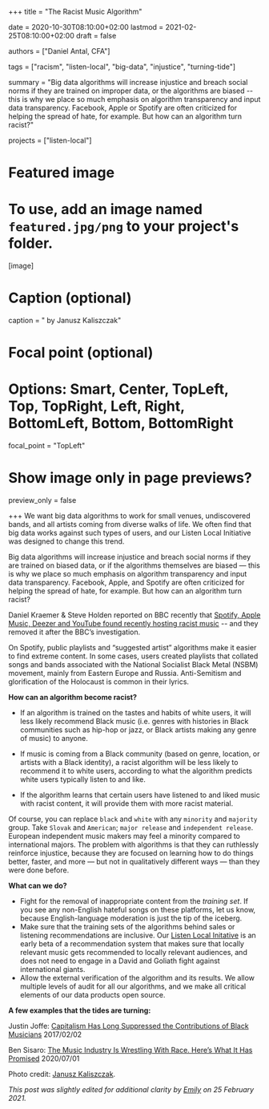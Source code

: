 +++
title = "The Racist Music Algorithm"

date = 2020-10-30T08:10:00+02:00
lastmod = 2021-02-25T08:10:00+02:00
draft = false

authors = ["Daniel Antal, CFA"]

tags = ["racism", "listen-local", "big-data", "injustice", "turning-tide"]

summary = "Big data algorithms will increase injustice and breach social norms if they are trained on improper data, or the algorithms are biased -- this is why we place so much emphasis on algorithm transparency and input data transparency.   Facebook, Apple or Spotify are often criticized for helping the spread of hate, for example.  But how can an algorithm turn racist?"

projects = ["listen-local"]

# Featured image
# To use, add an image named `featured.jpg/png` to your project's folder. 
[image]
  # Caption (optional)
  caption = " by Janusz Kaliszczak"

  # Focal point (optional)
  # Options: Smart, Center, TopLeft, Top, TopRight, Left, Right, BottomLeft, Bottom, BottomRight
  focal_point = "TopLeft"

  # Show image only in page previews?
  preview_only = false

+++
We want big data algorithms to work for small venues, undiscovered bands, and all artists coming from diverse walks of life. We often find that big data works against such types of users, and our Listen Local Initiative was designed to change this trend.

Big data algorithms will increase injustice and breach social norms if they are trained on biased data, or if the algorithms themselves are biased — this is why we place so much emphasis on algorithm transparency and input data transparency. Facebook, Apple, and Spotify are often criticized for helping the spread of hate, for example. But how can an algorithm turn racist?

Daniel Kraemer & Steve Holden reported on BBC recently that [Spotify, Apple Music, Deezer and YouTube found recently hosting racist music](https://www.bbc.com/news/newsbeat-54613907) -- and they removed it after the BBC’s investigation. 

On Spotify, public playlists and “suggested artist” algorithms make it easier to find extreme content. In some cases, users created playlists that collated songs and bands associated with the National Socialist Black Metal (NSBM) movement, mainly from Eastern Europe and Russia. Anti-Semitism and glorification of the Holocaust is common in their lyrics.

**How can an algorithm become racist?**

- If an algorithm is trained on the tastes and habits of white users, it will less likely recommend Black music (i.e. genres with histories in Black communities such as hip-hop or jazz, or Black artists making any genre of music) to anyone.

- If music is coming from a Black community (based on genre, location, or artists with a Black identity), a racist algorithm will be less likely to recommend it to white users, according to what the algorithm predicts white users typically listen to and like.

- If the algorithm learns that certain users have listened to and liked music with racist content, it will provide them with more racist material.

Of course, you can replace `black` and `white` with any `minority` and `majority` group.  Take `Slovak` and `American`; `major release` and `independent release`. European independent music makers may feel a minority compared to international majors. The problem with algorithms is that they can ruthlessly reinforce injustice, because they are focused on learning how to do things better, faster, and more — but not in qualitatively different ways — than they were done before.

**What can we do?**

- Fight for the removal of inappropriate content from the *training set*. If you see any non-English hateful songs on these platforms, let us know, because English-language moderation is just the tip of the iceberg.  
- Make sure that the training sets of the algorithms behind sales or listening recommendations are inclusive. Our  [Listen Local Initative](https://dataandlyrics.com/project/listen-local/) is an early beta of a recommendation system that makes sure that locally relevant music gets recommended to locally relevant audiences, and does not need to engage in a David and Goliath fight against international giants.
- Allow the external verification of the algorithm and its results. We allow multiple levels of audit for all our algorithms, and we make all critical elements of our data products open source.

**A few examples that the tides are turning:**

Justin Joffe: [Capitalism Has Long Suppressed the Contributions of Black Musicians](https://observer.com/2017/02/capitalism-has-suppressed-black-musicians)  2017/02/02

Ben Sisaro: [The Music Industry Is Wrestling With Race. Here’s What It Has Promised](https://www.nytimes.com/2020/07/01/arts/music/music-industry-black-lives-matter.html) 2020/07/01

Photo credit: [Janusz Kaliszczak](https://www.flickr.com/photos/kali187/29537032568/in/photolist-M161Jd-Fb3bBZ-2hL9Zw2-oHvory-oHvRMx-oZY9Gw-oZZXBz-oHvMod-oZZXzR-oHvMrj-oHvo5w-7a1jrw-HmVzFz-W45Mq3-GMhHU5-26MJg25-29hg18w-vv7kap-24mAJA5-2dRDUMa-8Hk58E-7UskvS-akZE6J-E6kKTp-2V2uSq-2gsHaES-2gsGZ1K-2gsH2Ct-2gsGZre-2gsHdvw-2gsHg6G-2gsHfpX-2gsH2ok-2gsHcrY-2gsHd3c-2gsHdnf-2gsGXKt-2gsGVJV-2gsGW3R-2gsHe7S-2gsHgAK-2gsGWvu-2gsGXmx-2gsGVCc-yUw5E2-2gsGYPx-2gsGZSe-818JBs-FBqXev-gYrUWa).

_This post was slightly edited for additional clarity by [Emily](https://dataandlyrics.com/author/emily-hansell-clark/) on 25 February 2021._
